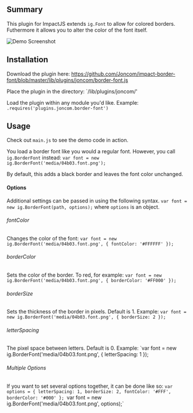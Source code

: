 ## Summary ##
This plugin for ImpactJS extends `ig.Font` to allow for colored borders. Futhermore it allows you to alter the color of the font itself.

![Demo Screenshot](http://i.imgur.com/OqRpm0O.png)

## Installation ##
Download the plugin here:
https://github.com/Joncom/impact-border-font/blob/master/lib/plugins/joncom/border-font.js

Place the plugin in the directory:
`/lib/plugins/joncom/'

Load the plugin within any module you'd like. Example:
`.requires('plugins.joncom.border-font')`

## Usage ##
Check out `main.js` to see the demo code in action.

You load a border font like you would a regular font.
However, you call `ig.BorderFont` instead:
`var font = new ig.BorderFont('media/04b03.font.png');`

By default, this adds a black border and leaves the font color unchanged.

#### Options ####

Additional settings can be passed in using the following syntax.
`var font = new ig.BorderFont(path, options);`
where `options` is an object.

###### fontColor ######
Changes the color of the font:
`var font = new ig.BorderFont('media/04b03.font.png', { fontColor: '#FFFFFF' });`

###### borderColor ######
Sets the color of the border.
To red, for example:
`var font = new ig.BorderFont('media/04b03.font.png', { borderColor: '#FF000' });`

###### borderSize ######
Sets the thickness of the border in pixels.
Default is 1.
Example: `var font = new ig.BorderFont('media/04b03.font.png', { borderSize: 2 });`

###### letterSpacing ######
The pixel space between letters.
Default is 0.
Example: `var font = new ig.BorderFont('media/04b03.font.png', { letterSpacing: 1 });

###### Multiple Options ######
If you want to set several options together, it can be done like so:
`var options = { letterSpacing: 1, borderSize: 2, fontColor: '#FFF', borderColor: '#000' };
`var font = new ig.BorderFont('media/04b03.font.png', options);`




